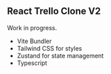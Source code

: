 ## React Trello Clone V2

Work in progress.

- Vite Bundler
- Tailwind CSS for styles
- Zustand for state management
- Typescript
